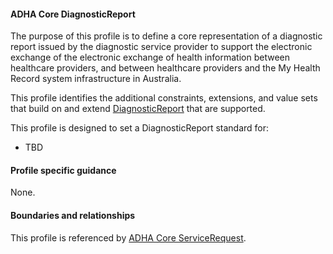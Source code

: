#### ADHA Core DiagnosticReport
The purpose of this profile is to define  a core representation of a diagnostic report issued by the diagnostic service provider to support the electronic exchange of the electronic exchange of health information between healthcare providers, and between healthcare providers and the My Health Record system infrastructure in Australia.

This profile identifies the additional constraints, extensions, and value sets that build on and extend [DiagnosticReport](http://hl7.org/fhir/R4/diagnosticreport.html) that are supported. 

This profile is designed to set a DiagnosticReport standard for:
* TBD


#### Profile specific guidance
None.


#### Boundaries and relationships
This profile is referenced by 
[ADHA Core ServiceRequest](StructureDefinition-dh-servicerequest-core-1.html).
